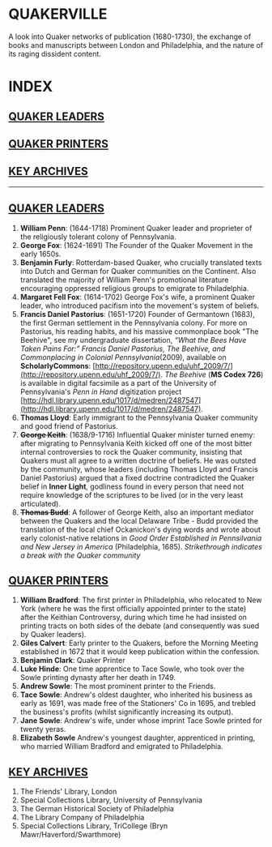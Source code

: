 # QUAKERVILLE
A look into Quaker networks of publication (1680-1730), the exchange of books and manuscripts between London and Philadelphia, and the nature of its raging dissident content.



# INDEX
## [QUAKER LEADERS](id:a1)
## [QUAKER PRINTERS](id:a2)
## [KEY ARCHIVES](id:a3)
***

## [QUAKER LEADERS](#a1)
1. **William Penn**: (1644-1718) Prominent Quaker leader and proprieter of the religiously tolerant colony of Pennsylvania.
2. **George Fox**: (1624-1691) The Founder of the Quaker Movement in the early 1650s.
3. **Benjamin Furly**: Rotterdam-based Quaker, who crucially translated texts into Dutch and German for Quaker communities on the Continent. Also translated the majority of William Penn's promotional literature encouraging oppressed religious groups to emigrate to Philadelphia.
4. **Margaret Fell Fox**: (1614-1702) George Fox's wife, a prominent Quaker leader, who introduced pacifism into the movement's system of beliefs.
5. **Francis Daniel Pastorius**: (1651-1720) Founder of Germantown (1683), the first German settlement in the Pennsylvania colony. For more on Pastorius, his reading habits, and his massive commonplace book "The Beehive", see my undergraduate dissertation, *“What the Bees Have Taken Pains For:” Francis Daniel Pastorius, The Beehive, and Commonplacing in Colonial Pennsylvania*(2009), available on **ScholarlyCommons**: [http://repository.upenn.edu/uhf_2009/7/](http://repository.upenn.edu/uhf_2009/7/). *The Beehive* (**MS Codex 726**) is available in digital facsimile as a part of the University of Pennsylvania's *Penn in Hand* digitization project [http://hdl.library.upenn.edu/1017/d/medren/2487547](http://hdl.library.upenn.edu/1017/d/medren/2487547).
6. **Thomas Lloyd**: Early immigrant to the Pennsylvania Quaker community and good friend of Pastorius.
7. **~~George Keith~~**: (1638/9-1716) Influential Quaker minister turned enemy: after migrating to Pennsylvania Keith kicked off one of the most bitter internal controversies to rock the Quaker community, insisting that Quakers must all agree to a written doctrine of beliefs. He was outsted by the community, whose leaders (including Thomas Lloyd and Francis Daniel Pastorius) argued that a fixed doctrine contradicted the Quaker belief in **Inner Light**, godliness found in every person that need not require knowledge of the scriptures to be lived (or in the very least articulated).
8. **~~Thomas Budd~~**: A follower of George Keith, also an important mediator between the Quakers and the local Delaware Tribe - Budd provided the translation of the local chief Ockanickon's dying words and wrote about early colonist-native relations in *Good Order Established in Pennsilvania and New Jersey in America* (Philadelphia, 1685).
*Strikethrough indicates a break with the Quaker community*

## [QUAKER PRINTERS](#a2)
1. **William Bradford**: The first printer in Philadelphia, who relocated to New York (where he was the first officially appointed printer to the state) after the Keithian Controversy, during which time he had insisted on printing tracts on both sides of the debate (and consequently was sued by Quaker leaders).
2. **Giles Calvert**: Early printer to the Quakers, before the Morning Meeting established in 1672 that it would keep publication within the confession.
3. **Benjamin Clark**: Quaker Printer
4. **Luke Hinde**: One time apprentice to Tace Sowle, who took over the Sowle printing dynasty after her death in 1749.
5. **Andrew Sowle**: The most prominent printer to the Friends.
6. **Tace Sowle**: Andrew's oldest daughter, who inherited his business as early as 1691, was made free of the Stationers' Co in 1695, and trebled the business's profits (whilst significantly increasing its output).
7. **Jane Sowle**: Andrew's wife, under whose imprint Tace Sowle printed for twenty yeras.
8. **Elizabeth Sowle** Andrew's youngest daughter, apprenticed in printing, who married William Bradford and emigrated to Philadelphia.


## [KEY ARCHIVES](#a3)
1. The Friends' Library, London
2. Special Collections Library, University of Pennsylvania
3. The German Historical Society of Philadelphia
4. The Library Company of Philadelphia
5. Special Collections Library, TriCollege (Bryn Mawr/Haverford/Swarthmore)











